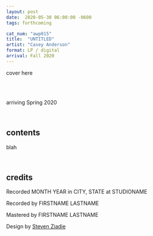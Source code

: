 ```yaml
---
layout: post
date:  2020-05-30 06:00:00 -0600
tags: forthcoming

cat_num: "awp015"
title:  "UNTITLED"
artist: "Casey Anderson"
format: LP / digital
arrival: Fall 2020
---
```


cover here

<br/>

<br/>arriving Spring 2020

<br/>

## contents

blah

<br/>

## credits

Recorded MONTH YEAR in CITY, STATE at STUDIONAME

Recorded by FIRSTNAME LASTNAME

Mastered by FIRSTNAME LASTNAME

Design by [Steven Ziadie](http://s-ziadie.com/)
